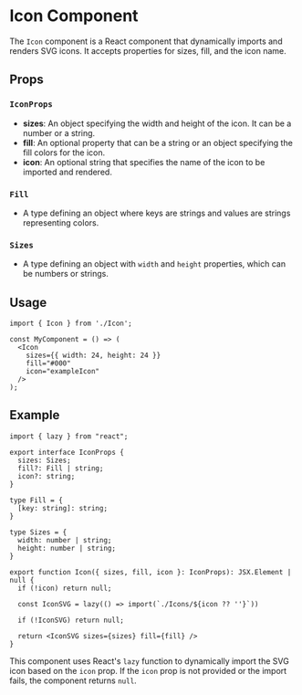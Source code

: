 # Icon Component

The `Icon` component is a React component that dynamically imports and renders SVG icons. It accepts properties for sizes, fill, and the icon name.

## Props

### `IconProps`
- **sizes**: An object specifying the width and height of the icon. It can be a number or a string.
- **fill**: An optional property that can be a string or an object specifying the fill colors for the icon.
- **icon**: An optional string that specifies the name of the icon to be imported and rendered.

### `Fill`
- A type defining an object where keys are strings and values are strings representing colors.

### `Sizes`
- A type defining an object with `width` and `height` properties, which can be numbers or strings.

## Usage

```tsx
import { Icon } from './Icon';

const MyComponent = () => (
  <Icon 
    sizes={{ width: 24, height: 24 }} 
    fill="#000" 
    icon="exampleIcon" 
  />
);
```

## Example

```tsx
import { lazy } from "react";

export interface IconProps {
  sizes: Sizes;
  fill?: Fill | string;
  icon?: string;
}

type Fill = {
  [key: string]: string;
}

type Sizes = {
  width: number | string;
  height: number | string;
}

export function Icon({ sizes, fill, icon }: IconProps): JSX.Element | null {
  if (!icon) return null;

  const IconSVG = lazy(() => import(`./Icons/${icon ?? ''}`))

  if (!IconSVG) return null;

  return <IconSVG sizes={sizes} fill={fill} />
}
```

This component uses React's `lazy` function to dynamically import the SVG icon based on the `icon` prop. If the `icon` prop is not provided or the import fails, the component returns `null`.
